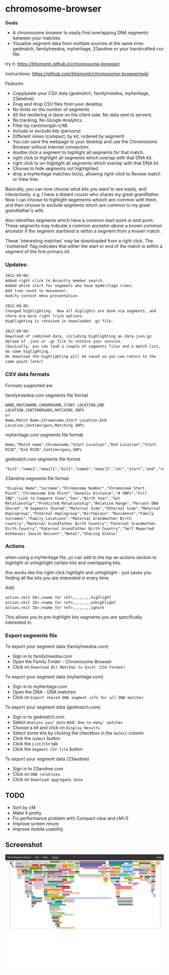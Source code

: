 # chromosome-browser

**Goals**:
* A chromosome browser to easily find overlapping DNA segments between your matches
* Visualize segment data from multiple sources at the same time: gedmatch, familytreedna, myheritage, 23andme or your handcrafted csv file.

try it:
https://btsimonh.github.io/chromosome-browser/

instructions:
https://github.com/btsimonh/chromosome-browser/wiki

Features
* Copy/paste your CSV data (gedmatch, familytreedna, myheritage, 23andme)
* Drag and drop CSV files from your desktop
* No limits on the number of segments
* All the rendering is done on the client side. No data sent to servers.
* No tracking. No Google Analytics.
* Filter by centimorgan (cM)
* Include or exclude kits (persons)
* Different views (compact, by kit, ordered by segment)
* You can save the webpage to your desktop and use the Chromosome Browser without Internet connection.
* double click a segment to highlight all segments for that match.
* right click to highlight all segments which overlap with that DNA kit.
* right click to un-highlight all segments which overlap with that DNA kit.
* Choose to hide segments not highlighted.
* drop a myHeritage matches list(s), allowing right-click to Review match or View tree.


Basically, you can now choose what kits you want to see easily, and interactively.
e.g. I have a distant cousin who shares my great grandfather.  Now I can choose to highlight segements whoich are common with them, and then choose to exclude segments which are common to my great grandfather's wife.

Also identifies segments which have a common start point or end point.  These segments may indicate a common ancestor *above* a known common ancestor if the segment start/end is within a segment from a known match.

These 'interesting matches' may be downloaded from a right click.  The 'contained' flag indicates that either the start or end of the match is within a segment of the first primary kit.

### Updates:

```
2022-09-06:
Added right click to Ancestry member search.
Added white start for segments who have myHeritage trees.
Add tree count to mouseover.
modify context menu presentation

2022-09-05:
Changed highlighting.  Now all higlights are done via segments, and there are more right lcick options.
Highlighting is retained in downloaded .gz file.

2022-09-04: 
Download of combined data, including highlighting as data.json.gz
Upload of .json or .gz file to restore your session.
(basically, you can load a couple of segments files and a match list, do some higlighting.  
On download the highlighting will be saved so you can return to the same point later)
```
### CSV data formats

Formats supported are

familytreedna.com segments file format
```
NAME,MATCHNAME,CHROMOSOME,START LOCATION,END LOCATION,CENTIMORGANS,MATCHING SNPS
or
Name,Match Name,Chromosome,Start Location,End Location,Centimorgans,Matching SNPs
```

myheritage.com segments file format
```
Name,"Match name",Chromosome,"Start Location","End Location","Start RSID","End RSID",Centimorgans,SNPs
```

gedmatch.com segments file format
```
"kit1","name1","email1","kit2","name2","email2","chr","start","end","cm"
```

23andme segments file format
```
"Display Name","Surname","Chromosome Number","Chromosome Start Point","Chromosome End Point","Genetic Distance","# SNPs","Full IBD","Link to Compare View","Sex","Birth Year","Set Relationship","Predicted Relationship","Relative Range","Percent DNA Shared","# Segments Shared","Maternal Side","Paternal Side","Maternal Haplogroup","Paternal Haplogroup","Birthplace","Residence","Family Surnames","Family Locations","Maternal Grandmother Birth Country","Maternal Grandfather Birth Country","Paternal Grandmother Birth Country","Paternal Grandfather Birth Country","Self Reported Ashkenazi Jewish Descent","Notes","Sharing Status"
```


### Actions

when using a myHeritage file, yo can add to the top an actions section to highlight ot unhighlight certain kits and overlapping kits.

this works like the right-click highlight and unhighlight - just saves you finding all the kits you are interested in every time.

Add:
```
action,<kit ID>,<name for ref>,,,,,,,,highlight
action,<kit ID>,<name for ref>,,,,,,,,unhighlight
action,<kit ID>,<name for ref>,,,,,,,,ignore
```

This allows you to pre-highlight kits segments you are specifically interested in.


### Export segments file

To export your segment data (familytreedna.com)
* Sign in to familytreedna.com
* Open the Family Finder - Chromosome Browser
* Click on `Download All Matches to Excel (CSV Format)`

To export your segment data (myheritage.com)
* Sign in to myheritage.com
* Open the DNA - DNA matches
* Click on `Export shared DNA segment info for all DNA matches`

To export your segment data (gedmatch.com)
* Sign in to gedmatch.com
* Select `Analyse your data` and `'One-to-many' matches`
* Choose a kit and click on `Display Results`
* Select some kits by clicking the checkbox in the `Select` column
* Click the `Submit` button
* Click the `List/CSV` tab
* Click the `Segment CSV file` button

To export your segment data (23andme)
* Sign in to 23andme.com
* Click on `DNA relatives`
* Click on `Download aggregate data`

## TODO
* Sort by cM
* Make it pretty
* Fix performance problem with Compact view and cM<5
* Improve screen resize
* Improve mobile usability

## Screenshot

![Chromosome 1 Compact View](screenshot.png?raw=true "Chromosome 1 Compact View")
